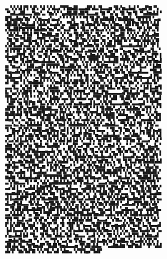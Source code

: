 ▃▝▞▞▟▐▜▝▟▚▝▟▝▞▟▃▞▜▜▅▟▊▃▃▟▛▟▃▜▃▃▅▝▉▞▅▃▙▟▝▃▄▛▇▝▚▝▚▟▃▟▉▃▃▜▅▞▃▝▆▞▞▝▄▟█▟▊▟▉▜▃▃▅▝▇▝▚▞▄▝▉▝▆▝▊▝▚▟▆▟▟▝█▜▄▟▅▞▆▞▝▞▅▃▃▞▄▃▞▝▝▝▟▝▝▝▜▝▊▟▚▟▇▟▊▞▆▟█▟▄▝█▜▜▜▝▃▄▟█▟▊▞▆▟▃▟▝▟▟▞▚▃▟▞▃▝▜▟▅▝▊▟▅▟▜▞▆▃▚▜▅▃▝▟▊▛▇▝▛▜▝▟▟▞▙▟▉▛▇▜▜▜▟▟▅▞▅▞▚▞▚▃▛▜▞▝▉▃▚▞▙▃▞▞▞▜▄▜▙▜▅▃▝▛▐▞▛▃▜▝▟▞▟▃▜▜▟▝▜▝▆▟▇▃▆▝▞▝▅▝▉▟▞▜▞▃▜▞▃▝▐▜▃▟▊▝▞▞▞▃▛▟▃▟▆▝▆▝▆▝▜▟▉▃▞▜▜▃▚▟▇▝▞▞▅▃▛▝▆▞▞▟▅▝▅▝▃▜▟▟▜▞▞▜▅▞▟▟▞▞▆▞▟▜▃▟▚▃▛▃▜▞▞▃▆▝▃▜▙▃▝▟▉▜▚▟▅▞▆▝▞▟▉▟▝▜▃▃▆▃▟▟▐▞▝▛▐▟▐▜▜▛▐▞▜▟▝▃▛▟▜▟▆▟▚▜▟▞▄▃▛▃▅▟▞▟▊▝▄▞▆▝▚▃▄▝▆▟█▃▄▜▃▝▟▃▄▟▜▜▃▜▞▝▅▝▊▞▃▝▆▞▙▃▝▝▇▃▚▟▆▟▞▞▙▟█▃▝▞▙▝█▞▝▃▚▃▛▛▐▝▅▜▄▝▊▟▅▜▅▃▟▃▙▃▚▝▊▟▝▜▛▝▞▃▜▜▜▃▚▃▙▟█▝▜▜▚▞▄▜▛▞▅▜▅▟▅▝▅▃▞▝▐▟▊▃▄▛▐▜▜▜▚▟▃▟█▞▅▝▟▝▃▞▙▛▇▃▝▃▞▞▅▝▟▝▜▃▞▝▐▟▇▜▄▃▟▞▆▜▛▝▜▟▇▞▙▃▃▝▊▜▛▞▜▝▇▝▝▝█▟▟▝▟▝█▞▙▝▟▃▃▟▃▃▝▜▙▟▇▟▃▃▟▝▞▝▝▃▜▟▃▞▞▝▊▃▜▝▝▝▜▝█▝▞▝▆▃▛▝▊▃▃▟▊▜▚▟▅▃▃▟▐▜▄▟▝▜▅▝▐▝▅▟▇▟▞▝▝▞▅▟▜▟▞▟▉▜▙▜▝▟▅▞▚▝▟▝▊▟▚▞▆▞▚▝▃▟▃▜▞▃▃▜▃▝▄▜▟▝▛▝▚▝▟▟▅▝▝▞▅▞▚▝▚▞▞▟▝▟▊▜▟▃▚▞▆▃▚▃▚▝▐▟▐▃▆▜▙▝▄▞▞▟▉▜▝▝▆▞▟▝▉▜▚▞▜▟▐▜▜▜▃▞▜▟▃▛▇▃▃▃▃▟▜▟▄▟▞▜▃▝▇▜▅▜▜▃▞▃▚▜▝▝▝▞▄▝▐▟▇▞▃▃▜▃▚▟▄▞▃▞▜▛▐▜▝▟▊▝▊▟▊▜▞▃▞▜▚▞▄▟▝▟▛▝▆▝▊▛▇▝▜▃▚▜▞▞▃▞▃▟▚▃▆▃▄▟▐▃▞▞▙▜▃▃▃▟▆▞▃▃▄▟▝▝▛▜▄▟▛▛▐▟▚▞▆▜▛▟█▟▇▃▃▜▞▞▞▝▜▞▞▜▞▝▐▝▉▟▇▞▃▞▃▜▟▟▆▞▄▜▜▝▞▝▇▟▉▟▟▝▉▜▄▟█▜▃▟▄▛▐▜▚▟▞▝▛▝▉▞▛▜▅▜▟▟▆▝▟▟▃▝▝▟█▃▝▞▄▜▅▟▄▞▄▝▃▝▅▃▝▝▉▟▊▝▟▟█▞▅▝▃▞▃▟▞▃▚▞▄▝▉▜▝▃▄▟▛▜▞▝▄▃▟▃▜▟▃▃▚▃▚▃▜▟▟▟▟▝▄▜▚▞▅▟▝▟▟▟▅▟▞▞▜▟▞▃▆▟▟▃▝▜▞▟▟▝▉▝▐▜▞▃▜▝▆▃▛▞▛▞▅▟▉▃▅▜▙▃▚▟▐▝▟▝▐▝▞▟▃▜▃▃▝▝▉▃▜▝▆▞▄▝▐▃▜▟▚▃▅▃▅▜▝▃▛▃▆▞▅▜▄▞▛▟▟▝▆▞▝▟▅▛▐▛▇▝▅▃▚▟▄▟▄▞▝▃▞▟▇▞▝▝▉▟▝▟▞▃▞▟▐▃▙▜▚▝▚▝▚▜▝▞▟▟▐▟▐▟▝▞▝▜▚▝▅▜▜▟▝▜▛▝▜▜▅▝▛▃▃▞▝▟▝▟▆▝▅▜▚▞▅▝█▟▃▜▄▟█▞▝▝▄▞▛▃▞▜▛▝▃▜▞▃▆▟▝▞▃▝▝▃▞▜▙▝▄▃▙▝▛▜▜▟▚▝▄▛▇▟▃▃▄▃▙▝▅▝▄▜▟▞▆▝▊▝▊▃▚▞▟▝▃▝█▞▅▜▄▝▞▝▇▜▛▞▚▟▇▞▞▜▛▟▆▝█▟▛▞▚▞▞▝▄▞▄▝█▟▟▞▅▞▆▃▙▃▟▞▛▝▐▃▃▟▚▃▜▟▚▟▜▝▝▞▄▃▆▞▆▟▉▝▅▛▐▃▛▞▅▟▟▝▚▜▝▜▞▞▄▞▆▛▇▃▚▝▊▝▊▜▃▛▇▜▟▟▉▟▟▜▛▟▅▝▜▃▙▜▜▃▆▝▐▞▛▞▆▃▞▝▃▟▚▝▛▞▆▟▟▝▝▞▃▟▃▜▟▝▃▞▝▟▄▞▅▜▅▞▃▟▅▝▐▜▃▟▄▞▝▝▚▟▜▞▝▟▜▞▜▟▜▝▟▜▜▟█▟▉▜▝▞▄▜▄▞▜▟█▟▊▞▆▟▆▝▟▟▄▟▃▟▛▝▛▜▜▜▜▟▛▜▝▟▄▞▆▜▅▃▄▜▅▝▝▝▆▃▙▞▃▝▇▟█▟▐▜▃▃▚▜▅▃▃▜▝▝▚▝▟▞▄▟▇▟▟▟▅▜▞▜▚▟▃▞▝▃▃▞▅▟▛▞▆▟▟▝▆▞▛▞▜▜▝▃▞▟▐▝▝▃▟▟▐▟▇▜▜▞▆▃▄▝▟▃▃▝▃▟▉▟▞▜▜▝▄▛▇▃▛▃▚▜▙▝▊▞▙▜▛▞▄▃▅▟▛▞▆▃▅▜▛▟▄▜▅▝▐▟▜▜▄▞▅▞▚▞▝▞▜▟▊▞▛▃▛▃▃▝▅▝▊▜▞▜▃▟▅▟▐▃▟▟▛▛▐▟▚▞▆▃▅▟▇▝▆▞▛▟▜▃▞▃▙▟▚▞▙▝▛▞▟▟▆▜▄▟▅▟▜▝▜▟▚▃▟▃▟▜▟▃▃▜▞▟▃▝▆▜▙▜▞▝▉▞▛▃▜▞▄▝▛▞▆▞▛▟▉▟▝▃▟▃▟▜▜▟▉▞▟▞▅▝▊▟▊▟█▃▆▟▆▜▝▟▇▜▜▟▞▟▅▜▝▟▄▞▛▝▅▞▃▟▐▝▝▃▆▃▄▝▄▞▚▟▆▜▃▃▞▟▟▟▚▝▄▝▇▞▝▜▛▃▟▞▝▟▆▟▜▜▙▟▆▜▅▟▛▃▟▃▜▜▚▛▐▟▉▟▃▟▟▞▜▜▜▝▜▃▛▃▅▝▛▟▚▞▝▟▛▝▛▝▞▟▉▟▞▟▟▝▚▃▃▞▝▞▆▃▚▝▇▞▆▟▝▟▝▟▞▛▐▞▟▛▇▝▅▟▝▝▇▞▛▝▚▝▊▝█▛▐▞▚▃▃▜▟▛▐▜▛▃▅▃▟▞▞▜▄▛▐▃▜▃▃▟▐▟▐▃▃▞▛▝▚▜▝▜▟▝▆▜▝▃▝▟▚▃▙▞▆▟▆▞▙▜▅▃▚▜▝▞▄▝▇▃▜▃▟▞▆▝▃▞▄▃▙▟▐▟▝▜▃▝▊▜▅▝▟▟▃▜▟▝▅▃▃▝▃▟▝▞▚▝▇▝▞▞▝▃▙▜▜▃▛▟▅▃▟▃▆▟▅▜▅▃▆▝▚▝▝▃▝▜▚▝▃▞▅▝▛▟▃▝▚▟▐▃▆▞▅▜▚▟█▃▚▞▃▟▞▞▛▞▚▟▊▟▄▜▄▝▇▜▅▟▛▝█▟▊▜▅▟▃▃▅▝▛▟▊▟▟▃▝▝▃▟▇▟▆▝▅▛▇▟▝▝▛▝▟▟▟▞▛▝▆▞▙▛▇▝▞▞▜▃▚▟▝▟▅▃▝▞▜▜▄▞▜▟▛
